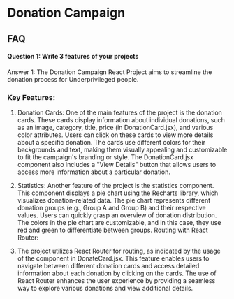 # Donation Campaign

## FAQ

#### Question 1: Write 3 features of your projects

Answer 1: The Donation Campaign React Project aims to streamline the donation process for Underprivileged people.

### Key Features:
1. Donation Cards:
One of the main features of the project is the donation cards. These cards display information about individual donations, such as an image, category, title, price (in DonationCard.jsx), and various color attributes. Users can click on these cards to view more details about a specific donation.
The cards use different colors for their backgrounds and text, making them visually appealing and customizable to fit the campaign's branding or style.
The DonationCard.jsx component also includes a "View Details" button that allows users to access more information about a particular donation.

2. Statistics:
Another feature of the project is the statistics component. This component displays a pie chart using the Recharts library, which visualizes donation-related data.
The pie chart represents different donation groups (e.g., Group A and Group B) and their respective values. Users can quickly grasp an overview of donation distribution.
The colors in the pie chart are customizable, and in this case, they use red and green to differentiate between groups.
Routing with React Router:

3. The project utilizes React Router for routing, as indicated by the usage of the <Link> component in DonateCard.jsx. This feature enables users to navigate between different donation cards and access detailed information about each donation by clicking on the cards.
The use of React Router enhances the user experience by providing a seamless way to explore various donations and view additional details.

